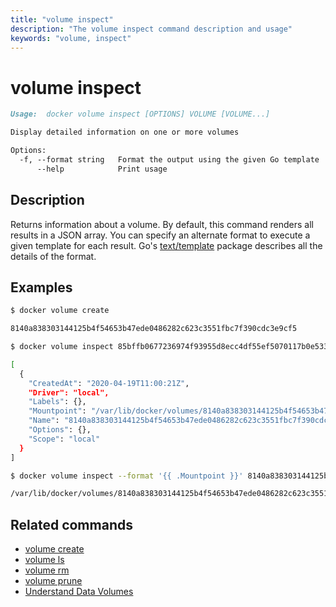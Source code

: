 ```yaml
---
title: "volume inspect"
description: "The volume inspect command description and usage"
keywords: "volume, inspect"
---
```


# volume inspect

```markdown
Usage:  docker volume inspect [OPTIONS] VOLUME [VOLUME...]

Display detailed information on one or more volumes

Options:
  -f, --format string   Format the output using the given Go template
      --help            Print usage
```

## Description

Returns information about a volume. By default, this command renders all results
in a JSON array. You can specify an alternate format to execute a
given template for each result. Go's
[text/template](http://golang.org/pkg/text/template/) package describes all the
details of the format.

## Examples

```bash
$ docker volume create

8140a838303144125b4f54653b47ede0486282c623c3551fbc7f390cdc3e9cf5

$ docker volume inspect 85bffb0677236974f93955d8ecc4df55ef5070117b0e53333cc1b443777be24d

[
  {
    "CreatedAt": "2020-04-19T11:00:21Z",
    "Driver": "local",
    "Labels": {},
    "Mountpoint": "/var/lib/docker/volumes/8140a838303144125b4f54653b47ede0486282c623c3551fbc7f390cdc3e9cf5/_data",
    "Name": "8140a838303144125b4f54653b47ede0486282c623c3551fbc7f390cdc3e9cf5",
    "Options": {},
    "Scope": "local"
  }
]

$ docker volume inspect --format '{{ .Mountpoint }}' 8140a838303144125b4f54653b47ede0486282c623c3551fbc7f390cdc3e9cf5

/var/lib/docker/volumes/8140a838303144125b4f54653b47ede0486282c623c3551fbc7f390cdc3e9cf5/_data
```

## Related commands

* [volume create](volume_create.md)
* [volume ls](volume_ls.md)
* [volume rm](volume_rm.md)
* [volume prune](volume_prune.md)
* [Understand Data Volumes](https://docs.docker.com/storage/volumes/)
